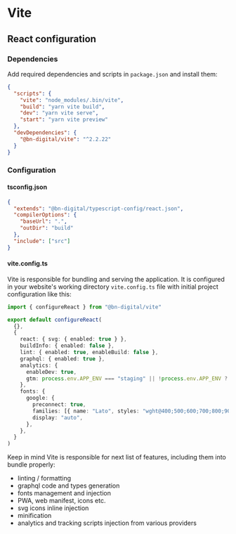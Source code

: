 # Vite

## React configuration

### Dependencies

Add required dependencies and scripts in `package.json` and install them:

```json
{
  "scripts": {
    "vite": "node_modules/.bin/vite",
    "build": "yarn vite build",
    "dev": "yarn vite serve",
    "start": "yarn vite preview"
  },
  "devDependencies": {
    "@bn-digital/vite": "^2.2.22"
  }
}
```

### Configuration

#### tsconfig.json

```json
{
  "extends": "@bn-digital/typescript-config/react.json",
  "compilerOptions": {
    "baseUrl": ".",
    "outDir": "build"
  },
  "include": ["src"]
}
```

#### vite.config.ts

Vite is responsible for bundling and serving the application. It is configured in your website's working directory `vite.config.ts` file with initial project configuration like this:

```ts
import { configureReact } from "@bn-digital/vite"

export default configureReact(
  {},
  {
    react: { svg: { enabled: true } },
    buildInfo: { enabled: false },
    lint: { enabled: true, enableBuild: false },
    graphql: { enabled: true },
    analytics: {
      enableDev: true,
      gtm: process.env.APP_ENV === "staging" || !process.env.APP_ENV ? { id: "GTM-XXXX" } : undefined,
    },
    fonts: {
      google: {
        preconnect: true,
        families: [{ name: "Lato", styles: "wght@400;500;600;700;800;900" }],
        display: "auto",
      },
    },
  }
)
```

Keep in mind Vite is responsible for next list of features, including them into bundle properly:

- linting / formatting
- graphql code and types generation
- fonts management and injection
- PWA, web manifest, icons etc.
- svg icons inline injection
- minification
- analytics and tracking scripts injection from various providers
